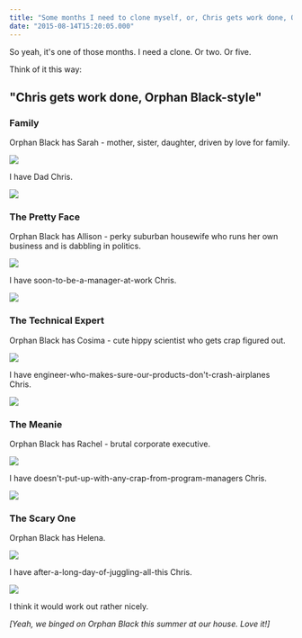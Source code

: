 ```yaml
---
title: "Some months I need to clone myself, or, Chris gets work done, Orphan Black-style"
date: "2015-08-14T15:20:05.000"
---
```


So yeah, it's one of those months. I need a clone. Or two. Or five.

Think of it this way:

## "Chris gets work done, Orphan Black-style"

### Family

Orphan Black has Sarah - mother, sister, daughter, driven by love for family.

![](/images/2015/sarah-bio-1280-1280x720.jpg)

I have Dad Chris.

![](/images/2015/dad-IMG_7503.jpg)

### The Pretty Face

Orphan Black has Allison - perky suburban housewife who runs her own business and is dabbling in politics.

![](/images/2015/allison-bio-1280-1280x720.jpg)

I have soon-to-be-a-manager-at-work Chris.

![](/images/2015/work-IMG_3907.jpg)

### The Technical Expert

Orphan Black has Cosima - cute hippy scientist who gets crap figured out.

![](/images/2015/cosima-bio-1280-1280x720.jpg)

I have engineer-who-makes-sure-our-products-don't-crash-airplanes Chris.

![](/images/2015/engineer-IMG_1655.jpg)

### The Meanie

Orphan Black has Rachel - brutal corporate executive.

![](/images/2015/rachel-bio-1280-1280x720.jpg)

I have doesn't-put-up-with-any-crap-from-program-managers Chris.

![](/images/2015/meanIMG_5101.jpg)

### The Scary One

Orphan Black has Helena.

![](/images/2015/helena-bio-1280-1280x720.jpg)

I have after-a-long-day-of-juggling-all-this Chris.

![](/images/2015/long-day-IMG_4076.jpg)

I think it would work out rather nicely.

_\[Yeah, we binged on Orphan Black this summer at our house. Love it!\]_
